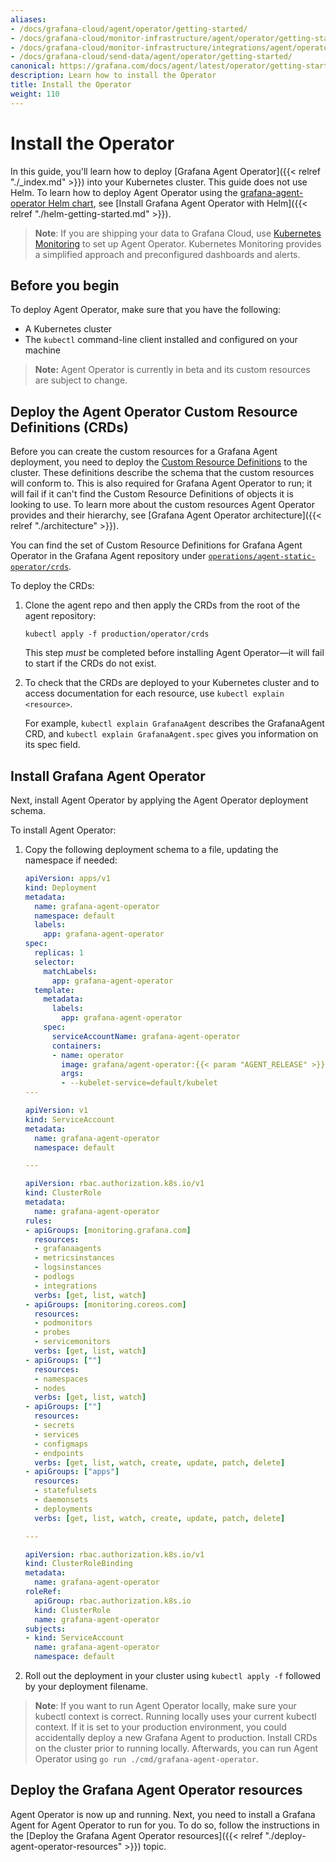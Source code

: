 ```yaml
---
aliases:
- /docs/grafana-cloud/agent/operator/getting-started/
- /docs/grafana-cloud/monitor-infrastructure/agent/operator/getting-started/
- /docs/grafana-cloud/monitor-infrastructure/integrations/agent/operator/getting-started/
- /docs/grafana-cloud/send-data/agent/operator/getting-started/
canonical: https://grafana.com/docs/agent/latest/operator/getting-started/
description: Learn how to install the Operator
title: Install the Operator
weight: 110
---
```


# Install the Operator

In this guide, you'll learn how to deploy [Grafana Agent Operator]({{< relref "./_index.md" >}}) into your Kubernetes cluster. This guide does not use Helm. To learn how to deploy Agent Operator using the [grafana-agent-operator Helm chart](https://github.com/grafana/helm-charts/tree/main/charts/agent-operator), see [Install Grafana Agent Operator with Helm]({{< relref "./helm-getting-started.md" >}}).

> **Note**: If you are shipping your data to Grafana Cloud, use [Kubernetes Monitoring](/docs/grafana-cloud/kubernetes-monitoring/) to set up Agent Operator. Kubernetes Monitoring provides a simplified approach and preconfigured dashboards and alerts.
## Before you begin

To deploy Agent Operator, make sure that you have the following:

- A Kubernetes cluster
- The `kubectl` command-line client installed and configured on your machine

> **Note:** Agent Operator is currently in beta and its custom resources are subject to change.

## Deploy the Agent Operator Custom Resource Definitions (CRDs)

Before you can create the custom resources for a Grafana Agent deployment,
you need to deploy the
[Custom Resource Definitions](https://kubernetes.io/docs/tasks/extend-kubernetes/custom-resources/custom-resource-definitions/)
to the cluster. These definitions describe the schema that the custom
resources will conform to. This is also required for Grafana Agent Operator to run; it
will fail if it can't find the Custom Resource Definitions of objects it is
looking to use. To learn more about the custom resources Agent Operator provides and their hierarchy, see [Grafana Agent Operator architecture]({{< relref "./architecture" >}}).

You can find the set of Custom Resource Definitions for Grafana Agent Operator in the Grafana Agent repository under
[`operations/agent-static-operator/crds`](https://github.com/grafana/agent/tree/main/operations/agent-static-operator/crds).

To deploy the CRDs:

1. Clone the agent repo and then apply the CRDs from the root of the agent repository:
    ```
    kubectl apply -f production/operator/crds
    ```

    This step _must_ be completed before installing Agent Operator&mdash;it will
fail to start if the CRDs do not exist.

2. To check that the CRDs are deployed to your Kubernetes cluster and to access documentation for each resource, use `kubectl explain <resource>`.

    For example, `kubectl explain GrafanaAgent` describes the GrafanaAgent CRD, and `kubectl explain GrafanaAgent.spec` gives you information on its spec field.

## Install Grafana Agent Operator

Next, install Agent Operator by applying the Agent Operator deployment schema.

To install Agent Operator:

1. Copy the following deployment schema to a file, updating the namespace if needed:

    ```yaml
    apiVersion: apps/v1
    kind: Deployment
    metadata:
      name: grafana-agent-operator
      namespace: default
      labels:
        app: grafana-agent-operator
    spec:
      replicas: 1
      selector:
        matchLabels:
          app: grafana-agent-operator
      template:
        metadata:
          labels:
            app: grafana-agent-operator
        spec:
          serviceAccountName: grafana-agent-operator
          containers:
          - name: operator
            image: grafana/agent-operator:{{< param "AGENT_RELEASE" >}}
            args:
            - --kubelet-service=default/kubelet
    ---

    apiVersion: v1
    kind: ServiceAccount
    metadata:
      name: grafana-agent-operator
      namespace: default

    ---

    apiVersion: rbac.authorization.k8s.io/v1
    kind: ClusterRole
    metadata:
      name: grafana-agent-operator
    rules:
    - apiGroups: [monitoring.grafana.com]
      resources:
      - grafanaagents
      - metricsinstances
      - logsinstances
      - podlogs
      - integrations
      verbs: [get, list, watch]
    - apiGroups: [monitoring.coreos.com]
      resources:
      - podmonitors
      - probes
      - servicemonitors
      verbs: [get, list, watch]
    - apiGroups: [""]
      resources:
      - namespaces
      - nodes
      verbs: [get, list, watch]
    - apiGroups: [""]
      resources:
      - secrets
      - services
      - configmaps
      - endpoints
      verbs: [get, list, watch, create, update, patch, delete]
    - apiGroups: ["apps"]
      resources:
      - statefulsets
      - daemonsets
      - deployments
      verbs: [get, list, watch, create, update, patch, delete]

    ---

    apiVersion: rbac.authorization.k8s.io/v1
    kind: ClusterRoleBinding
    metadata:
      name: grafana-agent-operator
    roleRef:
      apiGroup: rbac.authorization.k8s.io
      kind: ClusterRole
      name: grafana-agent-operator
    subjects:
    - kind: ServiceAccount
      name: grafana-agent-operator
      namespace: default
    ```

2. Roll out the deployment in your cluster using `kubectl apply -f` followed by your  deployment filename.

> **Note**: If you want to run Agent Operator locally, make sure your kubectl context is correct. Running locally uses your current kubectl context. If it is set to your production environment, you could accidentally deploy a new Grafana Agent to production. Install CRDs on the cluster prior to running locally. Afterwards, you can run Agent Operator using `go run ./cmd/grafana-agent-operator`.

## Deploy the Grafana Agent Operator resources

Agent Operator is now up and running. Next, you need to install a Grafana Agent for Agent Operator to run for you. To do so, follow the instructions in the [Deploy the Grafana Agent Operator resources]({{< relref "./deploy-agent-operator-resources" >}}) topic.
